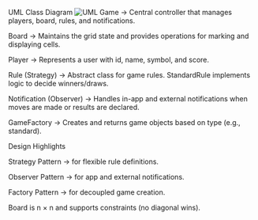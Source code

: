 UML Class Diagram 
![UML](https://github.com/user-attachments/assets/a22fbd7f-1b46-448d-a601-6d95d14ded27)
Game → Central controller that manages players, board, rules, and notifications.

Board → Maintains the grid state and provides operations for marking and displaying cells.

Player → Represents a user with id, name, symbol, and score.

Rule (Strategy) → Abstract class for game rules. StandardRule implements logic to decide winners/draws.

Notification (Observer) → Handles in-app and external notifications when moves are made or results are declared.

GameFactory → Creates and returns game objects based on type (e.g., standard).

Design Highlights

Strategy Pattern → for flexible rule definitions.

Observer Pattern → for app and external notifications.

Factory Pattern → for decoupled game creation.

Board is n × n and supports constraints (no diagonal wins).
